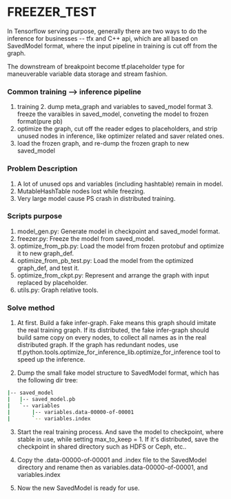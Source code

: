 # FREEZER_TEST

In Tensorflow serving purpose, generally there are two ways to do the inference for
businesses -- tfx and C++ api, which are all based on SavedModel format, where the
input pipeline in training is cut off from the graph.

The downstream of breakpoint become tf.placeholder type for maneuverable variable
data storage and stream fashion.


### Common training --> inference pipeline
1. training 2. dump meta_graph and variables to saved_model format 3. freeze the varaibles in saved_model, conveting the model to frozen format(pure pb)
4. optimize the graph, cut off the reader edges to placeholders, and strip unused nodes in inference, like optimizer related and saver related ones.
5. load the frozen graph, and re-dump the frozen graph to new saved_model


### Problem Description
1. A lot of unused ops and variables (including hashtable) remain in model.
2. MutableHashTable nodes lost while freezing.
3. Very large model cause PS crash in distributed training.


### Scripts purpose
1. model_gen.py: Generate model in checkpoint and saved_model format.
2. freezer.py: Freeze the model from saved_model.
3. optimize_from_pb.py: Load the model from frozen protobuf and optimize it to new graph_def.
3. optimize_from_pb_test.py: Load the model from the optimized graph_def, and test it. 
4. optimize_from_ckpt.py: Represent and arrange the graph with input replaced by placeholder.
5. utils.py: Graph relative tools.


### Solve method
1. At first. Build a fake infer-graph. Fake means this graph should imitate the real training graph. If its distributed, the fake infer-graph should build same copy on every nodes, to collect all names as in the real distributed graph. If the graph has redundant nodes, use tf.python.tools.optimize_for_inference_lib.optimize_for_inference tool to speed up the inference.

2. Dump the small fake model structure to SavedModel format, which has the following dir tree:
```bash
|-- saved_model
|   |-- saved_model.pb
|   `-- variables
|       |-- variables.data-00000-of-00001
|       `-- variables.index
```

3. Start the real training process. And save the model to checkpoint, where stable in use, while setting max_to_keep = 1. If it's distributed, save the checkpoint in shared directory such as HDFS or Ceph, etc..

4. Copy the .data-00000-of-00001 and .index file to the SavedModel directory and rename then as variables.data-00000-of-00001, and variables.index

5. Now the new SavedModel is ready for use.

